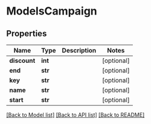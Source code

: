 # ModelsCampaign

## Properties

Name | Type | Description | Notes
------------ | ------------- | ------------- | -------------
**discount** | **int** |  | [optional] 
**end** | **str** |  | [optional] 
**key** | **str** |  | [optional] 
**name** | **str** |  | [optional] 
**start** | **str** |  | [optional] 

[[Back to Model list]](../README.md#documentation-for-models) [[Back to API list]](../README.md#documentation-for-api-endpoints) [[Back to README]](../README.md)


